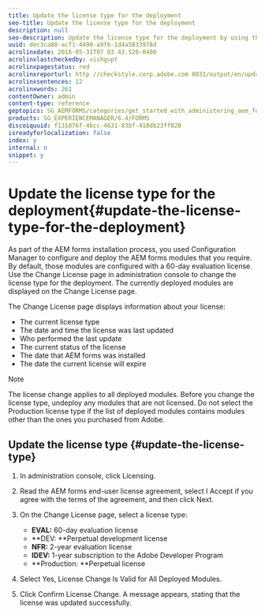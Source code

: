 ```yaml
---
title: Update the license type for the deployment
seo-title: Update the license type for the deployment
description: null
seo-description: Update the license type for the deployment by using the Change License page in administration console.
uuid: dec3ca88-acf1-4490-a9f6-1d4a5833978d
acrolinxdate: 2016-05-31T07 03 43.526-0400
acrolinxlastcheckedby: vishgupt
acrolinxpagestatus: red
acrolinxreporturl: http //checkstyle.corp.adobe.com 8031/output/en/update_license_type_deployment_admin_5e12de0b318c6865_2384_report.xml
acrolinxsentences: 12
acrolinxwords: 261
contentOwner: admin
content-type: reference
geptopics: SG_AEMFORMS/categories/get_started_with_administering_aem_forms_on_jee
products: SG_EXPERIENCEMANAGER/6.4/FORMS
discoiquuid: f131076f-4bcc-4631-83bf-418db23ff020
isreadyforlocalization: false
index: y
internal: n
snippet: y
---
```


# Update the license type for the deployment{#update-the-license-type-for-the-deployment}

As part of the AEM forms installation process, you used Configuration Manager to configure and deploy the AEM forms modules that you require. By default, those modules are configured with a 60-day evaluation license. Use the Change License page in administration console to change the license type for the deployment. The currently deployed modules are displayed on the Change License page.

The Change License page displays information about your license:

* The current license type
* The date and time the license was last updated
* Who performed the last update
* The current status of the license
* The date that AEM forms was installed
* The date the current license will expire

>[!NOTE]
>
>The license change applies to all deployed modules. Before you change the license type, undeploy any modules that are not licensed. Do not select the Production license type if the list of deployed modules contains modules other than the ones you purchased from Adobe.

## Update the license type {#update-the-license-type}

1. In administration console, click Licensing.
1. Read the AEM forms end-user license agreement, select I Accept if you agree with the terms of the agreement, and then click Next.
1. On the Change License page, select a license type:

    * **EVAL:** 60-day evaluation license
    * **DEV: **Perpetual development license
    * **NFR:** 2-year evaluation license
    * **IDEV:** 1-year subscription to the Adobe Developer Program
    * **Production: **Perpetual license

1. Select Yes, License Change Is Valid for All Deployed Modules.
1. Click Confirm License Change. A message appears, stating that the license was updated successfully.

